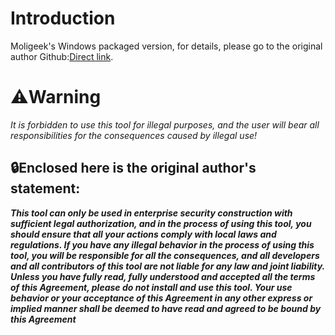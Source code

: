 # Introduction

Moligeek's Windows packaged version, for details, please go to the original author Github:[Direct link](https://github.com/yourmoln/moligeek/).

# ⚠️**Warning**

*It is forbidden to use this tool for illegal purposes, and the user will bear all responsibilities for the consequences caused by illegal use!*

## 🔒**Enclosed here is the original author's statement:**

***This tool can only be used in enterprise security construction with sufficient legal authorization, and in the process of using this tool, you should ensure that all your actions comply with local laws and regulations. If you have any illegal behavior in the process of using this tool, you will be responsible for all the consequences, and all developers and all contributors of this tool are not liable for any law and joint liability. Unless you have fully read, fully understood and accepted all the terms of this Agreement, please do not install and use this tool. Your use behavior or your acceptance of this Agreement in any other express or implied manner shall be deemed to have read and agreed to be bound by this Agreement***